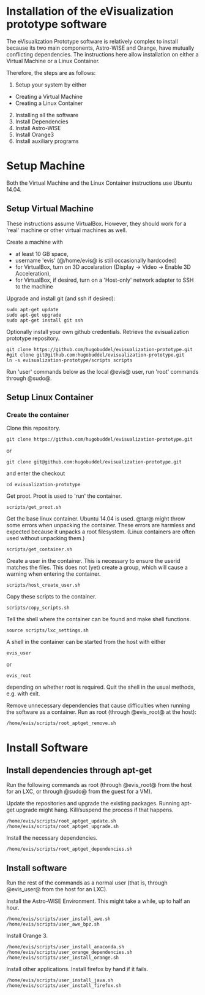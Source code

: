 # Installation of the eVisualization prototype software

The eVisualization Prototype software is relatively complex to install because its two main components, Astro-WISE and Orange, have mutually conflicting dependencies. The instructions here allow installation on either a Virtual Machine or a Linux Container.

Therefore, the steps are as follows:

1. Setup your system by either
  - Creating a Virtual Machine
  - Creating a Linux Container
2. Installing all the software
  1. Install Dependencies
  2. Install Astro-WISE
  3. Install Orange3
  4. Install auxiliary programs

# Setup Machine

Both the Virtual Machine and the Linux Container instructions use Ubuntu 14.04.

## Setup Virtual Machine

These instructions assume VirtualBox. However, they should work for a 'real' machine or other virtual machines as well.

Create a machine with
- at least 10 GB space,
- username 'evis' (@/home/evis@ is still occasionally hardcoded)
- for VirtualBox, turn on 3D accelaration (Display -> Video -> Enable 3D Acceleration),
- for VirtualBox, if desired, turn on a 'Host-only' network adapter to SSH to the machine

Upgrade and install git (and ssh if desired):
```
sudo apt-get update
sudo apt-get upgrade
sudo apt-get install git ssh
```

Optionally install your own github credentials. Retrieve the evisualization prototype repository.
```
git clone https://github.com/hugobuddel/evisualization-prototype.git
#git clone git@github.com:hugobuddel/evisualization-prototype.git
ln -s evisualization-prototype/scripts scripts
```

Run 'user' commands below as the local @evis@ user, run 'root' commands through @sudo@.

## Setup Linux Container

### Create the container

Clone this repository.
```
git clone https://github.com/hugobuddel/evisualization-prototype.git
```
or
```
git clone git@github.com:hugobuddel/evisualization-prototype.git
```
and enter the checkout
```
cd evisualization-prototype
```

Get proot. Proot is used to 'run' the container.
```
scripts/get_proot.sh 
```

Get the base linux container. Ubuntu 14.04 is used. @tar@ might throw some errors when unpacking the container. These errors are harmless and expected because it unpacks a root filesystem. (Linux containers are often used without unpacking them.)
```
scripts/get_container.sh
```

Create a user in the container. This is necessary to ensure the userid matches the files. This does not (yet) create a group, which will cause a warning when entering the container.
```
scripts/host_create_user.sh
```

Copy these scripts to the container.
```
scripts/copy_scripts.sh
```

Tell the shell where the container can be found and make shell functions.
```
source scripts/lxc_settings.sh
```

A shell in the container can be started from the host with either
```
evis_user
```
or
```
evis_root
```
depending on whether root is required. Quit the shell in the usual methods, e.g. with exit.

Remove unnecessary dependencies that cause difficulties when running the software as a container. Run as root (through @evis_root@ at the host):
```
/home/evis/scripts/root_aptget_remove.sh
```


# Install Software

## Install dependencies through apt-get

Run the following commands as root (through @evis_root@ from the host for an LXC, or through @sudo@ from the guest for a VM).

Update the repositories and upgrade the existing packages. Running apt-get upgrade might hang. Kill/suspend the process if that happens.
```
/home/evis/scripts/root_aptget_update.sh
/home/evis/scripts/root_aptget_upgrade.sh
```

Install the necessary dependencies.
```
/home/evis/scripts/root_aptget_dependencies.sh
```

## Install software

Run the rest of the commands as a normal user (that is, through @evis_user@ from the host for an LXC).

Install the Astro-WISE Environment. This might take a while, up to half an hour.
```
/home/evis/scripts/user_install_awe.sh
/home/evis/scripts/user_awe_bpz.sh
```

Install Orange 3.
```
/home/evis/scripts/user_install_anaconda.sh
/home/evis/scripts/user_orange_dependencies.sh
/home/evis/scripts/user_install_orange.sh
```

Install other applications. Install firefox by hand if it fails.
```
/home/evis/scripts/user_install_java.sh
/home/evis/scripts/user_install_firefox.sh 
```
